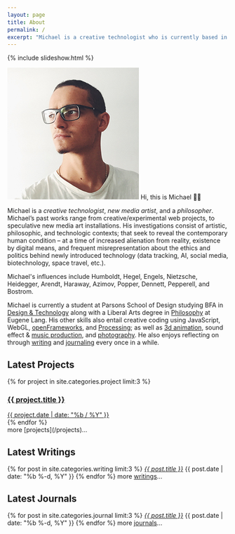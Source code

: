 ```yaml
---
layout: page
title: About
permalink: /
excerpt: "Michael is a creative technologist who is currently based in New York. He focuses in new media art installations, as well as interaction design."
---
```


{% include slideshow.html %}

<p><img src="assets/img/head.jpg" id="portrait" alt="" /> Hi, this is Michael 👋🏼</p>

Michael is a *creative technologist*, *new media artist*, and a *philosopher*. Michael’s past works range from creative/experimental web projects, to speculative new media art installations. His investigations consist of artistic, philosophic, and technologic contexts; that seek to reveal the contemporary human condition – at a time of increased alienation from reality, existence by digital means, and frequent misrepresentation about the ethics and politics behind newly introduced technology (data tracking, AI, social media, biotechnology, space travel, etc.).

Michael's influences include Humboldt, Hegel, Engels, Nietzsche, Heidegger, Arendt, Haraway, Azimov, Popper, Dennett, Pepperell, and Bostrom.

Michael is currently a student at Parsons School of Design studying BFA in [Design & Technology](http://www.newschool.edu/parsons/bfa-design-technology/) along with a Liberal Arts degree in [Philosophy](http://www.newschool.edu/lang/philosophy/) at Eugene Lang. His other skills also entail creative coding using JavaScript, WebGL, [openFrameworks](http://openframeworks.cc/), and [Processing](https://processing.org/); as well as [3d animation](/project/infrastructural-utopia-tower), sound effect & [music production](https://soundcloud.com/mixania), and [photography](https://www.flickr.com/photos/mixania). He also enjoys reflecting on through [writing](/writing) and [journaling](/journals) every once in a while.

## Latest Projects
<div class="container">
	{% for project in site.categories.project limit:3 %}
		<a href="{{ project.url | prepend: site.baseurl }}">
			<div class="tile" style="background-image: url('{{ project.image }}');">
				<div class="tile-wrapper">
					<h3>{{ project.title }}</h3>
					<span class="post-meta">{{ project.date | date: "%b / %Y" }}</span>
					<!-- <span class="post-medium">{{ project.medium}}</span> -->
				</div>
			</div>
		</a>
	{% endfor %}
</div>
more [projects](/projects)...

## Latest Writings
{% for post in site.categories.writing limit:3  %}
  <i class="post-list-title"><a href="{{ post.url | prepend: site.baseurl }}">{{ post.title }}</a></i>
  <span class="post-meta">{{ post.date | date: "%b %-d, %Y" }}</span>
{% endfor %}
more [writings](/writing)...

## Latest Journals
{% for post in site.categories.journal limit:3  %}
  <i class="post-list-title"><a href="{{ post.url | prepend: site.baseurl }}">{{ post.title }}</a></i>
  <span class="post-meta">{{ post.date | date: "%b %-d, %Y" }}</span>
{% endfor %}
more [journals](/journals)...

